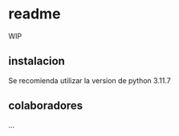 # readme
WIP

## instalacion
Se recomienda utilizar la version de python 3.11.7

## colaboradores
...